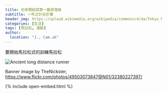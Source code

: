 ```yaml
---
title: 也來開始寫第一篇部落格
subtitle: 一年之計在於春
header_img: https://upload.wikimedia.org/wikipedia/commons/4/4a/Tokyo_Marathon_-_32380227397.jpg
categories: [生活]
tags: [馬拉松, 運動]
author:
  location: "J., Cam.uk"
---
```

要開始馬拉松式的訓練馬拉松

![Ancient long distance runner](https://upload.wikimedia.org/wikipedia/commons/c/cc/Long_Distance_Runners%2C_Ancient_Greece%2C_Amphora.png)


Banner image by TheNickster, https://www.flickr.com/photos/49503073847@N01/32380227397/

{% include open-embed.html %}
